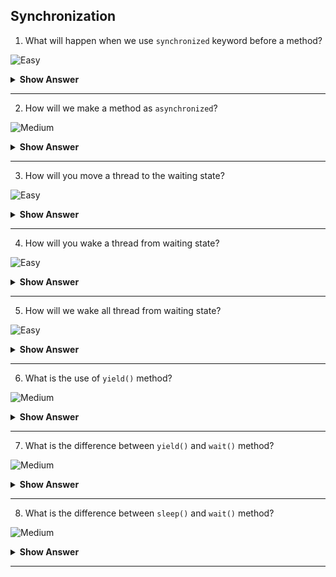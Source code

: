 ## Synchronization

1. What will happen when we use `synchronized` keyword before a method?

![Easy](https://github.com/revaturelabs/interviewquestions/blob/dev/ComplexityTags/simple%20(2).svg)
<details>
<summary><b> Show Answer </b></summary>
<blockquote>

- When synchronized keyword is used before the method,the method becomes thread safe.
- One thread can utilize the memory at the time.
</blockquote>

``` java
class Increament{
	int c=0;
	void increase(){
		c++;
	}
}
public class Main {
	public static void main(String[] args) throws InterruptedException {
		Increament inc = new Increament();
		Thread th1 = new Thread(()->{
			for(int i=0; i<500; i++) {
				inc.increase();
			}
		});
		Thread th2 = new Thread(()->{
			for(int i=0; i<500; i++) {
				inc.increase();
			}
		});
		th1.start();
		th2.start();
		th1.join();
		System.out.println(inc.c); // 567/678/866/...
	}
}
```
>The output will not be stable on each time the output differs due to multithreads acting.
``` java
class Increament{
	int c=0;
	synchronized void increase(){
		c++;
	}
}
public class Main {
	public static void main(String[] args) throws InterruptedException {
		Increament inc = new Increament();
		Thread th1 = new Thread(()->{
			for(int i=0; i<500; i++) {
				inc.increase();
			}
		});
		Thread th2 = new Thread(()->{
			for(int i=0; i<500; i++) {
				inc.increase();
			}
		});
		th1.start();
		th2.start();
		th1.join();
		System.out.println(inc.c); //1000
	}
}
```
>By the use of `synchronized` keyword, only one thread can act to a thread. So, the output is stable.

</details>

---

2. How will we make a method as `asynchronized`?
	
![Medium](https://github.com/revaturelabs/interviewquestions/blob/dev/ComplexityTags/Medium%20(2).svg)
<details>
<summary><b> Show Answer </b></summary>
<blockquote>

- All the methods by default is asynchronized.
- There is no keyword to make method as asynchronized.
</details>

---

3. How will you move a thread to the waiting state?
	
![Easy](https://github.com/revaturelabs/interviewquestions/blob/dev/ComplexityTags/simple%20(2).svg)
<details>
<summary><b> Show Answer </b></summary>
<blockquote>

- The method `wait()` will move the current thread to the waiting state.
- `wait()` method is in `java.lang` package and called only from sychronized method.
</blockquote>
</details>

---

4. How will you wake a thread from waiting state?

![Easy](https://github.com/revaturelabs/interviewquestions/blob/dev/ComplexityTags/simple%20(2).svg)
<details>
<summary><b> Show Answer </b></summary>
<blockquote>

- We can wake a thread using the `notify()` method. 
- `notify()` method from `java.lang` package and called only from sychronized method.
- The waiting state will be released only by `notify()` or `notifyAll()` method which is object's monitor.
</blockquote>
</details>

---

5. How will we wake all thread from waiting state?
	
![Easy](https://github.com/revaturelabs/interviewquestions/blob/dev/ComplexityTags/simple%20(2).svg)
<details>
<summary><b> Show Answer </b></summary>
<blockquote>

- We can wake all threads using the `notifyAll()`  method. 
- It is a method from `java.lang` package.
- This method is called only from sychronized method.
- TThe waiting state will be released only by `notify()` or `notifyAll()` method which is object's monitor.
</blockquote>
</details>

---

6. What is the use of `yield()` method?

![Medium](https://github.com/revaturelabs/interviewquestions/blob/dev/ComplexityTags/Medium%20(2).svg)
<details>
<summary><b> Show Answer </b></summary>
<blockquote>

- The `yield()` method is a static method of Thread class.
- It can be used to stop the current thread that is executing and scheduler give the chance to other thread which is in the same priority.
</blockquote>
</details>

---

7. What is the difference between `yield()` and `wait()` method?
	
![Medium](https://github.com/revaturelabs/interviewquestions/blob/dev/ComplexityTags/Medium%20(2).svg)
<details>
<summary><b> Show Answer </b></summary>
<blockquote>

- The `wait()` method is used for inter communication between the threads.
- The `yield` method is used stop the current thread and give change to another thread which in the same priority.
</blockquote>
</details>

---
	
8. What is the difference between `sleep()` and `wait()` method?
	
![Medium](https://github.com/revaturelabs/interviewquestions/blob/dev/ComplexityTags/Medium%20(2).svg)
<details>
<summary><b> Show Answer </b></summary>
<blockquote>

- The `sleep()` method is used to pause the thread for require time.
- The `wait()` method is used to make the thread in waiting state until the `notify()` or `notifyAll()` called.
</blockquote>
</details>
	
---
